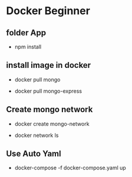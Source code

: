# Docker Beginner

## folder App
- npm install

## install image in docker
- docker pull mongo

- docker pull mongo-express

## Create mongo network
- docker create mongo-network

- docker network ls

## Use Auto Yaml
- docker-compose -f docker-compose.yaml up
